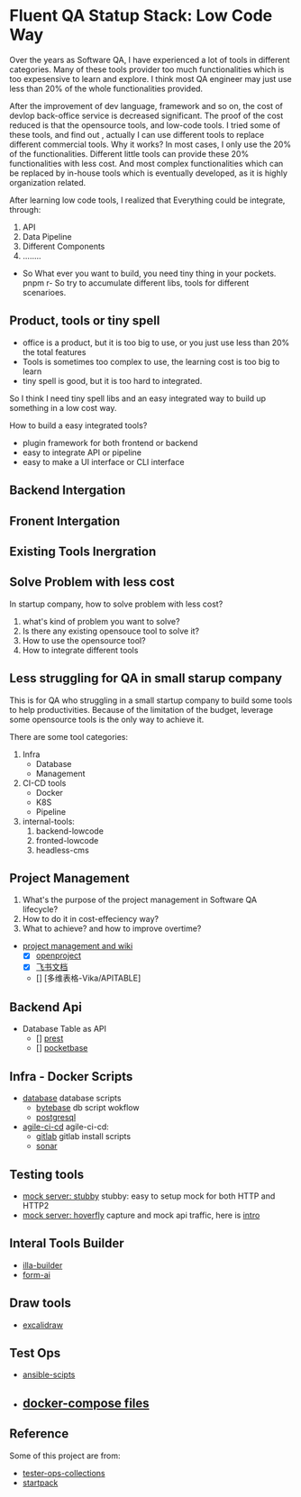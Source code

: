 # Fluent QA Statup Stack: Low Code Way

Over the years as Software QA, I have experienced a lot of tools in different categories.
Many of these tools provider too much functionalities which is too expesensive to learn and explore. I think most QA engineer may just use less than 20% of the whole functionalities provided.

After the improvement of dev language, framework and so on, the cost of devlop back-office service is decreased significant. The proof of the cost reduced is that the opensource tools, and low-code tools. I tried some of these tools, and find out , actually I can use different tools to replace different commercial tools. Why it works? In most cases, I only use the 20% of the functionalities.
Different little tools can provide these 20% functionalities with less cost. And most complex functionalities which can be replaced by in-house tools which is eventually developed, as it is highly organization related. 

After learning low code tools, I realized that Everything could be integrate, through:
1. API
2. Data Pipeline
3. Different Components 
4. ........


- So What ever you want to build, you need tiny thing in your pockets.
pnpm r- So try to accumulate different libs, tools for different scenarioes.

## Product, tools or tiny spell

- office is a product, but it is too big to use, or you just use less than 20% the total features
- Tools is sometimes too complex to use, the learning cost is too big to learn
- tiny spell is good, but it is too hard to integrated.

So I think I need tiny spell libs and an easy integrated way to build up something in
a low cost way. 

How to build a easy integrated tools? 
- plugin framework for both frontend or backend
- easy to integrate API or pipeline
- easy to make a UI interface or CLI interface 

## Backend Intergation

## Fronent Intergation

## Existing Tools Inergration

## Solve Problem with less cost

In startup company, how to solve problem with less cost?

1. what's kind of problem you want to solve?
2. Is there any existing opensouce tool to solve it?
3. How to use the opensource tool?
4. How to integrate different tools

## Less struggling for QA in small starup company 

This is for QA who struggling in a small startup company to build some tools to help productivities.
Because of the limitation of the budget, leverage some opensource tools is the only way to achieve it.

There are some tool categories:

1. Infra
   * Database
   * Management
2. CI-CD tools
   * Docker
   * K8S
   * Pipeline
3. internal-tools: 
   1. backend-lowcode
   2. fronted-lowcode
   3. headless-cms

## Project Management

1. What's the purpose of the project management in Software QA lifecycle?
2. How to do it in cost-effeciency way?
3. What to achieve? and how to improve overtime?

- [project management and wiki](agile-ci-cd/agile)
  - [X] [openproject](docs/qa-lowcode//project-management/openproject/openproject.md)
  - [X] [飞书文档](docs/qa-lowcode//project-management/feishu/feishu-table.md)
  - [] [多维表格-Vika/APITABLE]

## Backend Api

- Database Table as API
  - [] [prest]()
  - [] [pocketbase]()
## Infra - Docker Scripts

- [database](db-ops/db) database scripts
  - [bytebase](db-ops/bytebase) db script wokflow
  - [postgresql]()
- [agile-ci-cd](agile-ci-cd) agile-ci-cd:
  - [gitlab](agile-ci-cd/gitlab) gitlab install scripts
  - [sonar](agile-ci-cd/sonar/)

## Testing tools

- [mock server: stubby](testing/mock-server/stubby/) stubby: easy to setup mock for both HTTP and HTTP2
- [mock server: hoverfly](testing/mock-server/hoverfly) capture and mock api traffic, here is [intro](docs/qa-lowcode/mock/hoverfly.md)

## Interal Tools Builder

- [illa-builder](fullstack-lowcode/illa-builder)
- [form-ai](https://github.com/AOT-Technologies/forms-flow-ai.git)
## Draw tools

- [excalidraw](https://github.com/excalidraw/excalidraw)
## Test Ops

- [ansible-scipts](tester-ops/ansible)
- [docker-compose files](tester-ops/dockers)
  - 
## Reference

Some of this project are from:
- [tester-ops-collections](http://github.com/qdriven/tester-ops-collections)
- [startpack](https://github.com/tldr-devops/startpack.git)

